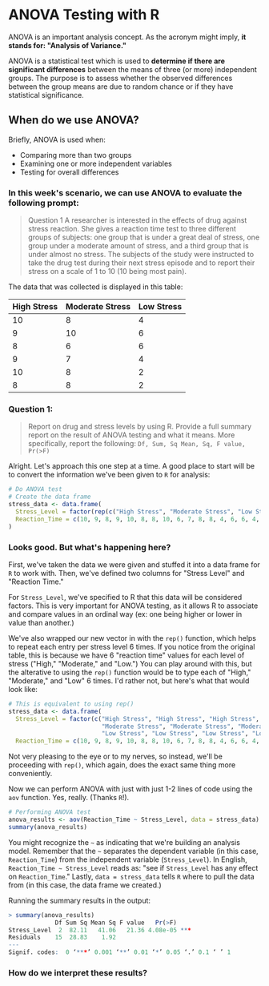 # ANOVA Testing with R

ANOVA is an important analysis concept. As the acronym might imply, **it stands for: "Analysis of Variance."**

ANOVA is a statistical test which is used to **determine if there are significant differences** between the means of three (or more) independent groups. The purpose is to assess whether the observed differences between the group means are due to random chance or if they have statistical significance.

## When do we use ANOVA?
Briefly, ANOVA is used when:
- Comparing more than two groups
- Examining one or more independent variables
- Testing for overall differences

### In this week's scenario, we can use ANOVA to evaluate the following prompt:
> Question 1 A researcher is interested in the effects of drug against stress reaction. She gives a reaction time test to three different groups of subjects: one group that is under a great deal of stress, one group under a moderate amount of stress, and a third group that is under almost no stress. The subjects of the study were instructed to take the drug test during their next stress episode and to report their stress on a scale of 1 to 10 (10 being most pain).

The data that was collected is displayed in this table:

| High Stress	| Moderate Stress |	Low Stress |
|---|---|---|
| 10 | 8 | 4 |
| 9 |	10 | 6 |
| 8 |	6 |	6 |
| 9 |	7	| 4 |
| 10 | 8 | 2 |
| 8 |	8 |	2 |
### Question 1:
> Report on drug and stress levels by using R. Provide a full summary report on the result of ANOVA testing and what it means. More specifically, report the following: `Df, Sum, Sq Mean, Sq, F value, Pr(>F)`

Alright. Let's approach this one step at a time. A good place to start will be to convert the information we've been given to `R` for analysis:
```R
# Do ANOVA test
# Create the data frame
stress_data <- data.frame(
  Stress_Level = factor(rep(c("High Stress", "Moderate Stress", "Low Stress"), each = 6)),
  Reaction_Time = c(10, 9, 8, 9, 10, 8, 8, 10, 6, 7, 8, 8, 4, 6, 6, 4, 2, 2)
)
```
### Looks good. But what's happening here?

First, we've taken the data we were given and stuffed it into a data frame for `R` to work with. Then, we've defined two columns for "Stress Level" and "Reaction Time."

For `Stress_Level`, we've specified to R that this data will be considered factors. This is very important for ANOVA testing, as it allows R to associate and compare values in an ordinal way (ex: one being higher or lower in value than another.)

We've also wrapped our new vector in with the `rep()` function, which helps to repeat each entry per stress level 6 times. If you notice from the original table, this is because we have 6 "reaction time" values for each level of stress ("High," "Moderate," and "Low.") You can play around with this, but the alterative to using the `rep()` function would be to type each of "High," "Moderate," and "Low" 6 times. I'd rather not, but here's what that would look like:
```R
# This is equivalent to using rep()
stress_data <- data.frame(
  Stress_Level = factor(c("High Stress", "High Stress", "High Stress", "High Stress", "High Stress", "High Stress",
                          "Moderate Stress", "Moderate Stress", "Moderate Stress", "Moderate Stress", "Moderate Stress", "Moderate Stress",
                          "Low Stress", "Low Stress", "Low Stress", "Low Stress", "Low Stress", "Low Stress")),
  Reaction_Time = c(10, 9, 8, 9, 10, 8, 8, 10, 6, 7, 8, 8, 4, 6, 6, 4, 2, 2)
```
Not very pleasing to the eye or to my nerves, so instead, we'll be proceeding with `rep()`, which again, does the exact same thing more conveniently.

Now we can perform ANOVA with just with just 1-2 lines of code using the `aov` function. Yes, really. (Thanks `R`!).
```R
# Performing ANOVA test
anova_results <- aov(Reaction_Time ~ Stress_Level, data = stress_data)
summary(anova_results)
```
You might recognize the `~` as indicating that we're building an analysis model. Remember that the `~` separates the dependent variable (in this case, `Reaction_Time`) from the independent variable (`Stress_Level`). In English, `Reaction_Time ~ Stress_Level` reads as: "see if `Stress_Level` has any effect on `Reaction_Time`." Lastly, `data = stress_data` tells `R` where to pull the data from (in this case, the data frame we created.)

Running the summary results in the output:
```R
> summary(anova_results)
             Df Sum Sq Mean Sq F value   Pr(>F)    
Stress_Level  2  82.11   41.06   21.36 4.08e-05 ***
Residuals    15  28.83    1.92                     
---
Signif. codes:  0 ‘***’ 0.001 ‘**’ 0.01 ‘*’ 0.05 ‘.’ 0.1 ‘ ’ 1
```
### How do we interpret these results?

